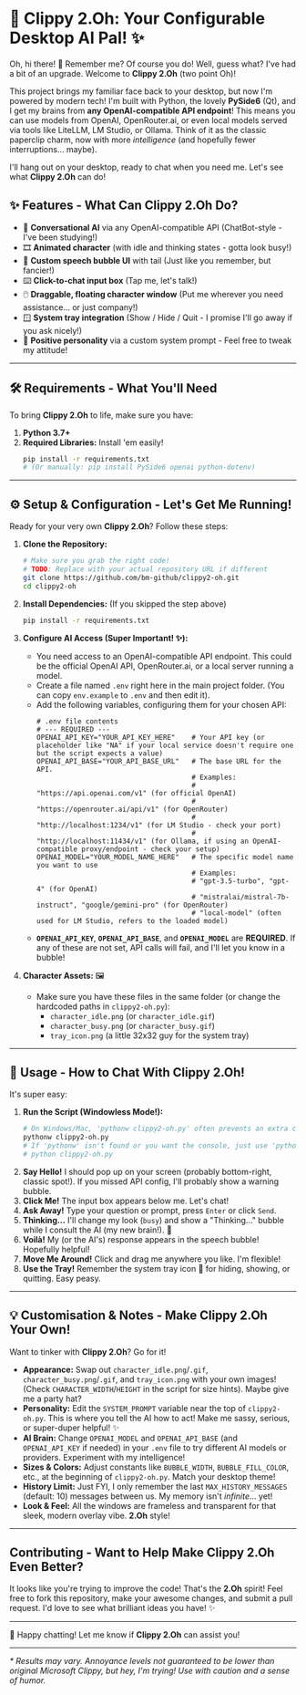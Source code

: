# 📎 Clippy 2.Oh: Your Configurable Desktop AI Pal! ✨

Oh, hi there! 👋 Remember me? Of course you do! Well, guess what? I've had a bit of an upgrade. Welcome to **Clippy 2.Oh** (two point Oh)!

This project brings my familiar face back to your desktop, but now I'm powered by modern tech! I'm built with Python, the lovely **PySide6** (Qt), and I get my brains from **any OpenAI-compatible API endpoint**! This means you can use models from OpenAI, OpenRouter.ai, or even local models served via tools like LiteLLM, LM Studio, or Ollama. Think of it as the classic paperclip charm, now with more *intelligence* (and hopefully fewer interruptions... maybe).

I'll hang out on your desktop, ready to chat when you need me. Let's see what **Clippy 2.Oh** can do!

## ✨ Features - What Can Clippy 2.Oh Do?

*   🧠 **Conversational AI** via any OpenAI-compatible API (ChatBot-style - I've been studying!)
*   🎞️ **Animated character** (with idle and thinking states - gotta look busy!)
*   💬 **Custom speech bubble UI** with tail (Just like you remember, but fancier!)
*   ⌨️ **Click-to-chat input box** (Tap me, let's talk!)
*   🖱️ **Draggable, floating character window** (Put me wherever you need assistance... or just company!)
*   🪟 **System tray integration** (Show / Hide / Quit - I promise I'll go away if you ask nicely!)
*   💚 **Positive personality** via a custom system prompt - Feel free to tweak my attitude!

---

## 🛠️ Requirements - What You'll Need

To bring **Clippy 2.Oh** to life, make sure you have:

1.  **Python 3.7+**
2.  **Required Libraries:** Install 'em easily!
    ```bash
    pip install -r requirements.txt
    # (Or manually: pip install PySide6 openai python-dotenv)
    ```

---

## ⚙️ Setup & Configuration - Let's Get Me Running!

Ready for your very own **Clippy 2.Oh**? Follow these steps:

1.  **Clone the Repository:**
    ```bash
    # Make sure you grab the right code!
    # TODO: Replace with your actual repository URL if different
    git clone https://github.com/bm-github/clippy2-oh.git
    cd clippy2-oh
    ```
2.  **Install Dependencies:** (If you skipped the step above)
    ```bash
    pip install -r requirements.txt
    ```
3.  **Configure AI Access (Super Important! ✨):**
    *   You need access to an OpenAI-compatible API endpoint. This could be the official OpenAI API, OpenRouter.ai, or a local server running a model.
    *   Create a file named `.env` right here in the main project folder. (You can copy `env.example` to `.env` and then edit it).
    *   Add the following variables, configuring them for your chosen API:
        ```dotenv
        # .env file contents
        # --- REQUIRED ---
        OPENAI_API_KEY="YOUR_API_KEY_HERE"    # Your API key (or placeholder like "NA" if your local service doesn't require one but the script expects a value)
        OPENAI_API_BASE="YOUR_API_BASE_URL"   # The base URL for the API.
                                              # Examples:
                                              # "https://api.openai.com/v1" (for official OpenAI)
                                              # "https://openrouter.ai/api/v1" (for OpenRouter)
                                              # "http://localhost:1234/v1" (for LM Studio - check your port)
                                              # "http://localhost:11434/v1" (for Ollama, if using an OpenAI-compatible proxy/endpoint - check your setup)
        OPENAI_MODEL="YOUR_MODEL_NAME_HERE"   # The specific model name you want to use
                                              # Examples:
                                              # "gpt-3.5-turbo", "gpt-4" (for OpenAI)
                                              # "mistralai/mistral-7b-instruct", "google/gemini-pro" (for OpenRouter)
                                              # "local-model" (often used for LM Studio, refers to the loaded model)
        ```
    *   **`OPENAI_API_KEY`**, **`OPENAI_API_BASE`**, and **`OPENAI_MODEL`** are **REQUIRED**. If any of these are not set, API calls will fail, and I'll let you know in a bubble!

4.  **Character Assets:** 🖼️
    *   Make sure you have these files in the same folder (or change the hardcoded paths in `clippy2-oh.py`):
        *   `character_idle.png` (or `character_idle.gif`)
        *   `character_busy.png` (or `character_busy.gif`)
        *   `tray_icon.png` (a little 32x32 guy for the system tray)
---

## 🚀 Usage - How to Chat With Clippy 2.Oh!

It's super easy:

1.  **Run the Script (Windowless Mode!):**
    ```bash
    # On Windows/Mac, 'pythonw clippy2-oh.py' often prevents an extra console window!
    pythonw clippy2-oh.py
    # If 'pythonw' isn't found or you want the console, just use 'python':
    # python clippy2-oh.py
    ```
2.  **Say Hello!** I should pop up on your screen (probably bottom-right, classic spot!). If you missed API config, I'll probably show a warning bubble.
3.  **Click Me!** The input box appears below me. Let's chat!
4.  **Ask Away!** Type your question or prompt, press `Enter` or click `Send`.
5.  **Thinking...** I'll change my look (`busy`) and show a "Thinking..." bubble while I consult the AI (my new brain!). 🤔
6.  **Voilà!** My (or the AI's) response appears in the speech bubble! Hopefully helpful!
7.  **Move Me Around!** Click and drag me anywhere you like. I'm flexible!
8.  **Use the Tray!** Remember the system tray icon 📎 for hiding, showing, or quitting. Easy peasy.

---

## 💡 Customisation & Notes - Make Clippy 2.Oh Your Own!

Want to tinker with **Clippy 2.Oh**? Go for it!

*   **Appearance:** Swap out `character_idle.png`/`.gif`, `character_busy.png`/`.gif`, and `tray_icon.png` with your own images! (Check `CHARACTER_WIDTH`/`HEIGHT` in the script for size hints). Maybe give me a party hat?
*   **Personality:** Edit the `SYSTEM_PROMPT` variable near the top of `clippy2-oh.py`. This is where you tell the AI how to act! Make me sassy, serious, or super-duper helpful! ✨
*   **AI Brain:** Change `OPENAI_MODEL` and `OPENAI_API_BASE` (and `OPENAI_API_KEY` if needed) in your `.env` file to try different AI models or providers. Experiment with my intelligence!
*   **Sizes & Colors:** Adjust constants like `BUBBLE_WIDTH`, `BUBBLE_FILL_COLOR`, etc., at the beginning of `clippy2-oh.py`. Match your desktop theme!
*   **History Limit:** Just FYI, I only remember the last `MAX_HISTORY_MESSAGES` (default: 10) messages between us. My memory isn't *infinite*... yet!
*   **Look & Feel:** All the windows are frameless and transparent for that sleek, modern overlay vibe. **2.Oh** style!

---

## Contributing - Want to Help Make Clippy 2.Oh Even Better?

It looks like you're trying to improve the code! That's the **2.Oh** spirit! Feel free to fork this repository, make your awesome changes, and submit a pull request. I'd love to see what brilliant ideas you have! ✨

---

📎 Happy chatting! Let me know if **Clippy 2.Oh** can assist you!

---
*\* Results may vary. Annoyance levels not guaranteed to be lower than original Microsoft Clippy, but hey, I'm trying! Use with caution and a sense of humor.*